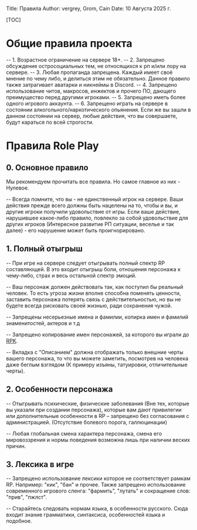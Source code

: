 Title: Правила
Author: vergrey, Grom, Cain
Date: 10 Августа 2025 г.

[TOC]

# Общие правила проекта
-- 1. Возрастное ограничение на сервере 18+.
-- 2. Запрещено обсуждение остросоциальных тем, не относящихся к рп и/или лору на сервере.
-- 3. Любая пропаганда запрещена. Каждый имеет своё мнение по чему либо, и делиться этим не обязательно. Данное правило также затрагивает аватарки и никнеймы в Discord.
-- 4. Запрещено использование читов, макросов, инжектов и прочего ПО, дающего преимущество перед другими игроками.
-- 5. Запрещено иметь более одного игрового аккаунта.
-- 6. Запрещено играть на сервере в состоянии алкогольного/наркотического опьянения. Если же вы зашли в данном состоянии на сервер, любые действия, что вы совершаете, будут караться по всей строгости.

# Правила Role Play

## 0. Основное правило
Мы рекомендуем прочитать все правила. Но самое главное из них - Нулевое.

-- Всегда помните, что вы - не единственный игрок на сервере. Ваши действия прежде всего должны быть нацелены на то, чтобы и вы, и другие игроки получили удовольствие от игры. Если ваше действие, нарушившее какое-либо правило, повлекло за собой удовольствие для других игроков (Интересное развитие РП ситуации, веселье и так далее) - его нарушение может быть проигнорировано.

## 1. Полный отыгрыш
-- При игре на сервере следует отыгрывать полный спектр RP составляющей. В это входит отыгрыш боли, отношения персонажа к чему-либо, страх и весь остальной спектр эмоций.

--  Ваш персонаж должен действовать так, как поступил бы реальный человек. То есть угроза жизни вполне способна поменять ценности, заставить персонажа потерять связь с действительностью, но вы не будете всегда рисковать своей жизнью, ради сохранения чужой.

-- Запрещены несерьезные имена и фамилии, копирка имен и фамилий знаменитостей, актеров и т.д

-- Запрещено копирование имен персонажей, за которого вы играли до [RPK](/wiki/docs/server_rules/termins#role-play-kill-rpk).

-- Вкладка с "Описанием" должна отображать только внешние черты вашего персонажа, то что вы можете заметить, посмотрев на человека даже беглым взглядом (К примеру изъяны, татуировки, отличительные черты).

## 2. Особенности персонажа
-- Отыгрывать психические, физические заболевания (Вне тех, которые вы указали при создании персонажа), которые вам дают привилегии или дополнительные особенности в RP – запрещено без согласования с администрацией. (Отсутствие болевого порога, галлюцинации)

-- Любая глобальная смена характера персонажа, смена его мировоззрения и нормы поведения возможна лишь при наличии веских причин.

## 3. Лексика в игре
-- Запрещено использование лексики которое не соответствует рамкам RP. Например: "кик", "бан" и прочее. Также запрещено использование современного игрового сленга: "фармить", "лутать" и сокращение слов: "прив", "пжлст".

-- Старайтесь следовать нормам языка, в особенности русского. Сюда входит знание грамматики, синтаксиса, особенностей языка и подобное.
